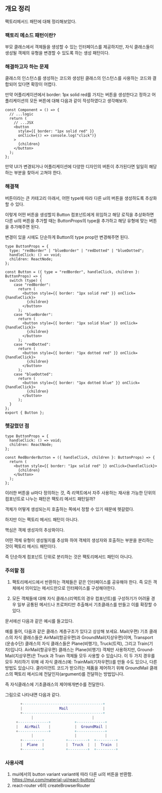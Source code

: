 ## 개요 정리

팩토리메서드 패턴에 대해 정리해보았다.

### 팩토리 메소드 패턴이란?

부모 클래스에서 객체들을 생성할 수 있는 인터페이스를 제공하지만, 자식 클래스들이 생성될 객체의 유형을 변경할 수 있도록 하는 생성 패턴이다.

### 해결하고자 하는 문제

클래스의 인스턴스를 생성하는 코드와 생성된 클래스의 인스턴스를 사용하는 코드와 결합되어 있다면 확장이 어렵다.

만약 어플리케이션에서 border: 1px solid red를 가지는 버튼을 생성한다고 정하고 어플리케이션의 모든 버튼에 대해 다음과 같이 작성하였다고 생각해보자.

```tsx
const Component = () => {
  // ...logic
  return (
    // ...JSX
    <button
      style={{ border: "1px solid red" }}
      onClick={() => console.log("click")}
    >
      {children}
    </button>
  );
};
```

만약 UI가 변경되거나 어플리케이션에 다양한 디자인의 버튼이 추가된다면 일일히 해당하는 부분을 찾아서 고쳐야 한다.

### 해결책

버튼이라는 큰 카테고리 아래서, 어떤 type에 따라 다른 ui의 버튼을 생성하도록 추상화할 수 있다.

이렇게 어떤 버튼을 생성할지 Button 컴포넌트에게 위임하고 해당 로직을 추상화하면 다른 ui의 버튼을 추가할 때는 ButtonProps의 type을 추가하고 해당 유형에 맞는 버튼을 추가해주면 된다.

변경이 있을 시에도 단순하게 Button의 type prop만 변경해주면 된다.

```tsx
type ButtonProps = {
  type: "redBorder" | "blueBorder" | "redDotted" | "blueDotted";
  handleClick: () => void;
  children: ReactNode;
};

const Button = ({ type = "redBorder", handleClick, children }: ButtonProps) => {
  switch (type) {
    case "redBorder":
      return (
        <button style={{ border: "1px solid red" }} onClick={handleClick}>
          {children}
        </button>
      );
    case "blueBorder":
      return (
        <button style={{ border: "1px solid blue" }} onClick={handleClick}>
          {children}
        </button>
      );
    case "redDotted":
      return (
        <button style={{ border: "1px dotted red" }} onClick={handleClick}>
          {children}
        </button>
      );
    case "blueDotted":
      return (
        <button style={{ border: "1px dotted blue" }} onClick={handleClick}>
          {children}
        </button>
      );
  }
};
export { Button };
```

### 헷갈렸던 점

```tsx
type ButtonProps = {
  handleClick: () => void;
  children: ReactNode;
};

const RedBorderButton = ({ handleClick, children }: ButtonProps) => {
  return (
    <button style={{ border: "1px solid red" }} onClick={handleClick}>
      {children}
    </button>
  );
};
```

이러한 버튼을 ui마다 정의하는 것, 즉 리액트에서 자주 사용하는 재사용 가능한 단위의 컴포넌트로 나누는 패턴은 팩토리 메서드 패턴일까?

객체가 어떻게 생성되는지 호출하는 쪽에서 정할 수 있기 때문에 헷갈렸다.

하지만 이는 팩토리 메서드 패턴이 아니다.

핵심은 객체 생성자의 추상화이다.

어떤 객체 유형이 생성될지를 추상화 하여 객체의 생성자와 호출하는 부분을 분리하는 것이 팩토리 메서드 패턴이다.

즉 단순하게 컴포넌트 단위로 분리하는 것은 팩토리메서드 패턴이 아니다.

### 주의할 점

1. 팩토리메서드에서 반환하는 객체들은 같은 인터페이스를 공유해야 한다. 즉 모든 객체에서 의미있는 메서드만으로 인터페이스를 구성해야한다.

2. 모든 객체들에 대해 자식 클래스(리액트의 경우 컴포넌트)를 구성하기가 어려울 경우 일부 공통된 메서드나 프로퍼티만 추출해서 기초클래스를 만들고 이를 확장할 수 있다.

문서에선 다음과 같은 예시를 들고있다.

예를 들어, 다음과 같은 클래스 계층구조가 있다고 상상해 보세요. Mail​(우편) 기초 클래스의 자식 클래스들은 Air­Mail​(항공우편)​과 Ground­Mail​(지상우편)​이며, Transport​(운송수단) 클래스의 자식 클래스들은 Plane​(비행기), Truck​(트럭), 그리고 Train​(기차)​입니다. Air­Mail​(항공우편) 클래스는 Plane​(비행기) 객체만 사용하지만, Ground­Mail​(지상우편)​은 Truck 과 Train 객체들 모두 사용할 수 있습니다. 이 두 가지 경우를 모두 처리하기 위해 새 자식 클래스​(예: Train­Mail​(기차우편))​를 만들 수도 있으나, 다른 방법도 있습니다. 클라이언트 코드가 받으려는 제품을 제어하기 위해 Ground­Mail 클래스의 팩토리 메서드에 전달인자​(argument)​를 전달하는 방법입니다.

즉 자식클래스에 기초클래스의 제어매개변수를 전달한다.

그림으로 나타내면 다음과 같다.

```lua
       +-------------------------------------+
       |                 Mail                |
       +-------------------------------------+
            |                           |
     +--------------+           +-------------+
     |   AirMail    |           |  GroundMail |
     +--------------+           +-------------+
            |                   |             |
       +---------+          +---------+  +---------+
       |  Plane  |          |  Truck  |  |  Train  |
       +---------+          +---------+  +---------+
```

### 사용사례

1. mui에서의 button variant
   variant에 따라 다른 ui의 버튼을 반환함.
   https://mui.com/material-ui/react-button/
2. react-router v6의 createBrowserRouter
